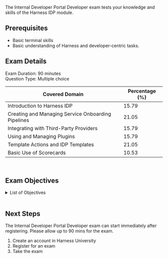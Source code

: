 The Internal Developer Portal Developer exam tests your knowledge and skills of the Harness IDP module.  

## Prerequisites

- Basic terminal skills
- Basic understanding of Harness and developer-centric tasks.

## Exam Details

Exam Duration: 90 minutes <br/>
Question Type: Multiple choice

| Covered Domain                                           | Percentage (%) |
|----------------------------------------------------------|----------------|
| Introduction to Harness IDP                              | 15.79          |
| Creating and Managing Service Onboarding Pipelines       | 21.05          |
| Integrating with Third-Party Providers                   | 15.79          |
| Using and Managing Plugins                               | 15.79          |
| Template Actions and IDP Templates                       | 21.05          |
| Basic Use of Scorecards                                  | 10.53          |


<br />

## Exam Objectives

<details>
<summary>List of Objectives</summary>

The following is a detailed list of exam objectives:

| #   | Objectives                                                                 |
|-----|---------------------------------------------------------------------------|
| 1   | **Introduction to Harness IDP**                                            |
| 1.1 | Understand the features and benefits of Harness IDP                        |
| 1.2 | Navigate the Harness IDP interface                                         |
| 1.3 | Identify user roles and permissions within Harness IDP                     |
| 2   | **Creating and Managing Service Onboarding Pipelines**                    |
| 2.1 | Create a basic service onboarding pipeline                                 |
| 2.2 | Implement a service onboarding pipeline using the IDP Stage                |
| 2.3 | Configure secret input fields for developer credentials                    |
| 2.4 | Utilize short-lived secrets as runtime inputs in pipelines                 |
| 3   | **Integrating with Third-Party Providers**                                |
| 3.1 | Identify the supported Git providers and configure YAML file storage       |
| 3.2 | Integrate CI/CD providers with Harness IDP                                 |
| 3.3 | Understand the requirements and setup for third-party secrets in Catalog   |
| 4   | **Using and Managing Plugins**                                            |
| 4.1 | List and describe the plugins supported by Harness IDP                     |
| 4.2 | Configure and use Harness Delegate for accessing private URLs in plugins   |
| 4.3 | Register and manage software components using the Catalog Ingestion API    |
| 5   | **Template Actions and IDP Templates**                                    |
| 5.1 | Write and configure IDP templates                                          |
| 5.2 | Understand and use various input types and conditional inputs in templates |
| 5.3 | Fetch outputs from Harness Pipeline onto IDP                               |
| 5.4 | Register, delete, and manage IDP templates                                 |
| 6   | **Basic Use of Scorecards**                                               |
| 6.1 | Create and configure scorecards for migration tracking                     |
| 6.2 | Utilize scorecards to track versions of libraries and tools                |

</details>

<br />

## Next Steps

The Internal Developer Portal Developer exam can start immediately after registering. Please allow up to 90 mins for the exam.

1. Create an account in Harness University
2. Register for an exam 
3. Take the exam
